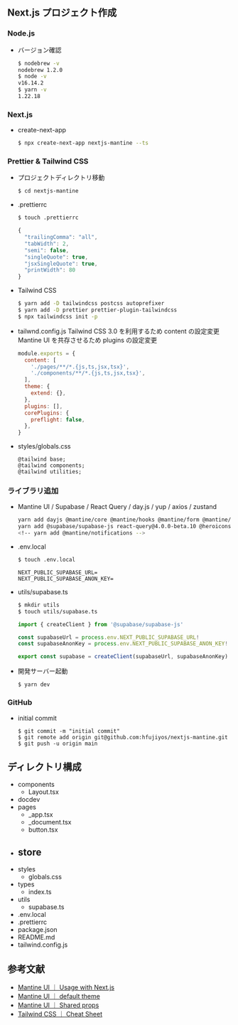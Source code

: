## Next.js プロジェクト作成

### Node.js

- バージョン確認
  ```sh
  $ nodebrew -v
  nodebrew 1.2.0
  $ node -v
  v16.14.2
  $ yarn -v
  1.22.18
  ```

### Next.js

- create-next-app

  ```sh
  $ npx create-next-app nextjs-mantine --ts
  ```

### Prettier & Tailwind CSS

- プロジェクトディレクトリ移動

  ```sh
  $ cd nextjs-mantine
  ```

- .prettierrc

  ```sh
  $ touch .prettierrc
  ```

  ```js
  {
    "trailingComma": "all",
    "tabWidth": 2,
    "semi": false,
    "singleQuote": true,
    "jsxSingleQuote": true,
    "printWidth": 80
  }
  ```

- Tailwind CSS

  ```sh
  $ yarn add -D tailwindcss postcss autoprefixer
  $ yarn add -D prettier prettier-plugin-tailwindcss
  $ npx tailwindcss init -p
  ```

- tailwnd.config.js
  Tailwind CSS 3.0 を利用するため content の設定変更
  Mantine UI を共存させるため plugins の設定変更

  ```js
  module.exports = {
    content: [
      './pages/**/*.{js,ts,jsx,tsx}',
      './components/**/*.{js,ts,jsx,tsx}',
    ],
    theme: {
      extend: {},
    },
    plugins: [],
    corePlugins: {
      preflight: false,
    },
  }
  ```

- styles/globals.css

  ```
  @tailwind base;
  @tailwind components;
  @tailwind utilities;
  ```

### ライブラリ追加

- Mantine UI / Supabase / React Query / day.js / yup / axios / zustand

  ```sh
  yarn add dayjs @mantine/core @mantine/hooks @mantine/form @mantine/dates @mantine/next tabler-icons-react
  yarn add @supabase/supabase-js react-query@4.0.0-beta.10 @heroicons/react date-fns yup axios zustand
  <!-- yarn add @mantine/notifications -->
  ```

- .env.local

  ```sh
  $ touch .env.local
  ```

  ```
  NEXT_PUBLIC_SUPABASE_URL=
  NEXT_PUBLIC_SUPABASE_ANON_KEY=
  ```

- utils/supabase.ts

  ```sh
  $ mkdir utils
  $ touch utils/supabase.ts
  ```

  ```ts
  import { createClient } from '@supabase/supabase-js'

  const supabaseUrl = process.env.NEXT_PUBLIC_SUPABASE_URL!
  const supabaseAnonKey = process.env.NEXT_PUBLIC_SUPABASE_ANON_KEY!

  export const supabase = createClient(supabaseUrl, supabaseAnonKey)
  ```

- 開発サーバー起動

  ```
  $ yarn dev
  ```

### GitHub

- initial commit
  ```
  $ git commit -m "initial commit"
  $ git remote add origin git@github.com:hfujiyos/nextjs-mantine.git
  $ git push -u origin main
  ```

## ディレクトリ構成

- components
  - Layout.tsx
- docdev
- pages
  - \_app.tsx
  - \_document.tsx
  - button.tsx
- store
  -
- styles
  - globals.css
- types
  - index.ts
- utils
  - supabase.ts
- .env.local
- .prettierrc
- package.json
- README.md
- tailwind.config.js

## 参考文献

- [Mantine UI ｜ Usage with Next.js](https://mantine.dev/theming/next/)
- [Mantine UI ｜ default theme](https://github.com/mantinedev/mantine/blob/master/src/mantine-styles/src/theme/default-theme.ts)
- [Mantine UI ｜ Shared props](https://mantine.dev/pages/basics/#shared-props)
- [Tailwind CSS ｜ Cheat Sheet](https://nerdcave.com/tailwind-cheat-sheet)
